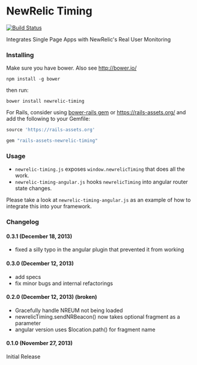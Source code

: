NewRelic Timing
===============

[![Build Status](https://travis-ci.org/uken/newrelic-timing.png?branch=master)](https://travis-ci.org/uken/newrelic-timing)

Integrates Single Page Apps with NewRelic's Real User Monitoring

### Installing

Make sure you have bower. Also see http://bower.io/

    npm install -g bower

then run:

    bower install newrelic-timing

For Rails, consider using [bower-rails gem](https://github.com/42dev/bower-rails) or https://rails-assets.org/ and add the following to your Gemfile:

```ruby
source 'https://rails-assets.org'

gem "rails-assets-newrelic-timing"
```

### Usage

- `newrelic-timing.js` exposes `window.newrelicTiming` that does all the work.
- `newrelic-timing-angular.js` hooks `newrelicTiming` into angular router state changes.

Please take a look at `newrelic-timing-angular.js` as an example of how to integrate this into your framework.

### Changelog

#### 0.3.1 (December 18, 2013)

- fixed a silly typo in the angular plugin that prevented it from working

#### 0.3.0 (December 12, 2013)

- add specs
- fix minor bugs and internal refactorings

#### 0.2.0 (December 12, 2013) (broken)

- Gracefully handle NREUM not being loaded
- newrelicTiming.sendNRBeacon() now takes optional fragment as a parameter
- angular version uses $location.path() for fragment name

#### 0.1.0 (November 27, 2013)

Initial Release
